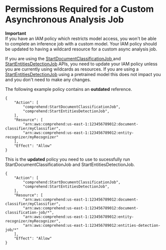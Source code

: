 # Permissions Required for a Custom Asynchronous Analysis Job<a name="tagging-resources"></a>

**Important**  
If you have an IAM policy which restricts model access, you won't be able to complete an inference job with a custom model\. Your IAM policy should be updated to having a wildcard resource for a custom async analysis job\.

If you are using the [StartDocumentClassificationJob ](https://docs.aws.amazon.com/comprehend/latest/dg/API_StartDocumentClassificationJob.html) and [StartEntitiesDetectionJob](https://docs.aws.amazon.com/comprehend/latest/dg/API_StartEntitiesDetectionJob.html) APIs, you need to update your IAM policy unless you are currently using wildcards as resources\. If you are using a [StartEntitiesDetectionJob](https://docs.aws.amazon.com/comprehend/latest/dg/API_StartEntitiesDetectionJob.html) using a pretrained model this does not impact you and you don't need to make any changes\. 

The following example policy contains an **outdated** reference\. 

```
{
    "Action": [
        "comprehend:StartDocumentClassificationJob",
        "comprehend:StartEntitiesDetectionJob",
    ],
    "Resource": [
        "arn:aws:comprehend:us-east-1:123456789012:document-classifier/myClassifier",
        "arn:aws:comprehend:us-east-1:123456789012:entity-recognizer/myRecognizer"
    ],
    "Effect": "Allow"
}
```

This is the **updated** policy you need to use to sucessfully run StartDocumentClassificationJob and StartEntitiesDetectionJob\.

```
{
    "Action": [
        "comprehend:StartDocumentClassificationJob",
        "comprehend:StartEntitiesDetectionJob",
    ],
    "Resource": [
        "arn:aws:comprehend:us-east-1:123456789012:document-classifier/myClassifier",
        "arn:aws:comprehend:us-east-1:123456789012:document-classification-job/*",
        "arn:aws:comprehend:us-east-1:123456789012:entity-recognizer/myRecognizer",
        "arn:aws:comprehend:us-east-1:123456789012:entities-detection-job/*"
    ],
    "Effect": "Allow"
}
```